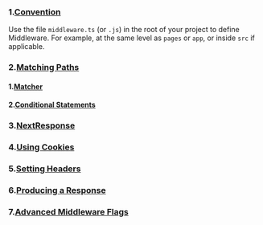 ### 1.[Convention](https://nextjs.org/docs/app/building-your-application/routing/middleware#convention)

Use the file `middleware.ts` (or `.js`) in the root of your project to define Middleware. For example, at the same level as `pages` or `app`, or inside `src` if applicable.

### 2.[Matching Paths](https://nextjs.org/docs/app/building-your-application/routing/middleware#matching-paths)

#### 1.[Matcher](https://nextjs.org/docs/app/building-your-application/routing/middleware#matcher)

#### 2.[Conditional Statements](https://nextjs.org/docs/app/building-your-application/routing/middleware#conditional-statements)

### 3.[NextResponse](https://nextjs.org/docs/app/building-your-application/routing/middleware#nextresponse)

### 4.[Using Cookies](https://nextjs.org/docs/app/building-your-application/routing/middleware#using-cookies)

### 5.[Setting Headers](https://nextjs.org/docs/app/building-your-application/routing/middleware#setting-headers)

### 6.[Producing a Response](https://nextjs.org/docs/app/building-your-application/routing/middleware#producing-a-response)

###  7.[Advanced Middleware Flags](https://nextjs.org/docs/app/building-your-application/routing/middleware#advanced-middleware-flags)